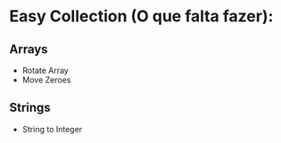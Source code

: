 # Easy Collection (O que falta fazer):

## Arrays
* Rotate Array
* Move Zeroes

## Strings
* String to Integer
